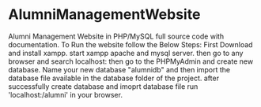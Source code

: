 # AlumniManagementWebsite
Alumni Management Website in PHP/MySQL full source code with documentation.
To Run the website follow the Below Steps:
First Download and install xampp.
start xampp apache and mysql server.
then go to any browser and search localhost:<your apache port number>
then go to the PHPMyAdmin and create new database.
Name your new database "alumnidb" and then import the database file available in the database folder of the project.
after successfully create database and imoprt database file run 'localhost:<your apache port number>/alumni' in your browser.
